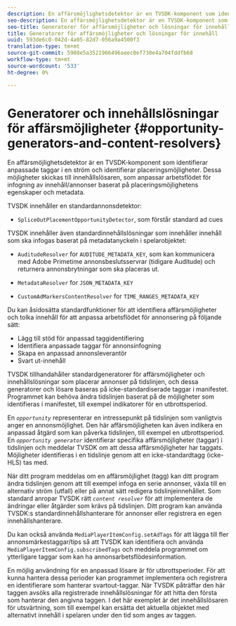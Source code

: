 ```yaml
---
description: En affärsmöjlighetsdetektor är en TVSDK-komponent som identifierar anpassade taggar i en ström och identifierar placeringsmöjligheter. Dessa möjligheter skickas till innehållslösaren, som anpassar arbetsflödet för infogning av innehåll/annonser baserat på placeringsmöjlighetens egenskaper och metadata.
seo-description: En affärsmöjlighetsdetektor är en TVSDK-komponent som identifierar anpassade taggar i en ström och identifierar placeringsmöjligheter. Dessa möjligheter skickas till innehållslösaren, som anpassar arbetsflödet för infogning av innehåll/annonser baserat på placeringsmöjlighetens egenskaper och metadata.
seo-title: Generatorer för affärsmöjligheter och lösningar för innehåll
title: Generatorer för affärsmöjligheter och lösningar för innehåll
uuid: 593de6c0-042d-4a05-82d7-056a9a4500f3
translation-type: tm+mt
source-git-commit: 5908e5a3521966496aeec0ef730e4a704fddfb68
workflow-type: tm+mt
source-wordcount: '533'
ht-degree: 0%

---
```



# Generatorer och innehållslösningar för affärsmöjligheter {#opportunity-generators-and-content-resolvers}

En affärsmöjlighetsdetektor är en TVSDK-komponent som identifierar anpassade taggar i en ström och identifierar placeringsmöjligheter. Dessa möjligheter skickas till innehållslösaren, som anpassar arbetsflödet för infogning av innehåll/annonser baserat på placeringsmöjlighetens egenskaper och metadata.

TVSDK innehåller en standardannonsdetektor:

* `SpliceOutPlacementOpportunityDetector`, som förstår standard ad cues

TVSDK innehåller även standardinnehållslösningar som innehåller innehåll som ska infogas baserat på metadatanyckeln i spelarobjektet:

* `AuditudeResolver` for  `AUDITUDE_METADATA_KEY`, som kan kommunicera med Adobe Primetime annonsbeslutsservrar (tidigare Auditude) och returnera annonsbrytningar som ska placeras ut.

* `MetadataResolver` for  `JSON_METADATA_KEY`

* `CustomAdMarkersContentResolver` for  `TIME_RANGES_METADATA_KEY`

Du kan åsidosätta standardfunktioner för att identifiera affärsmöjligheter och tolka innehåll för att anpassa arbetsflödet för annonsering på följande sätt:

* Lägg till stöd för anpassad taggidentifiering
* Identifiera anpassade taggar för annonsinfogning
* Skapa en anpassad annonsleverantör
* Svart ut-innehåll

TVSDK tillhandahåller standardgeneratorer för affärsmöjligheter och innehållslösningar som placerar annonser på tidslinjen, och dessa generatorer och lösare baseras på icke-standardiserade taggar i manifestet. Programmet kan behöva ändra tidslinjen baserat på de möjligheter som identifieras i manifestet, till exempel indikatorer för en utbrottsperiod.

En *`opportunity`* representerar en intressepunkt på tidslinjen som vanligtvis anger en annonsmöjlighet. Den här affärsmöjligheten kan även indikera en anpassad åtgärd som kan påverka tidslinjen, till exempel en utbrottsperiod. En *`opportunity generator`* identifierar specifika affärsmöjligheter (taggar) i tidslinjen och meddelar TVSDK om att dessa affärsmöjligheter har taggats. Möjligheter identifieras i en tidslinje genom att en icke-standardtagg (icke-HLS) tas med.

När ditt program meddelas om en affärsmöjlighet (tagg) kan ditt program ändra tidslinjen genom att till exempel infoga en serie annonser, växla till en alternativ ström (utfall) eller på annat sätt redigera tidslinjeinnehållet. Som standard anropar TVSDK rätt *`content resolver`* för att implementera de ändringar eller åtgärder som krävs på tidslinjen. Ditt program kan använda TVSDK:s standardinnehållshanterare för annonser eller registrera en egen innehållshanterare.

Du kan också använda `MediaPlayerItemConfig.setAdTags` för att lägga till fler annonsmärkestaggar/tips så att TVSDK kan identifiera och använda `MediaPlayerItemConfig.subscribedTags` och meddela programmet om ytterligare taggar som kan ha annonsarbetsflödesinformation.

En möjlig användning för en anpassad lösare är för utbrottsperioder. För att kunna hantera dessa perioder kan programmet implementera och registrera en identifierare som hanterar svartout-taggar. När TVSDK påträffar den här taggen avsöks alla registrerade innehållslösningar för att hitta den första som hanterar den angivna taggen. I det här exemplet är det innehållslösaren för utsvärtning, som till exempel kan ersätta det aktuella objektet med alternativt innehåll i spelaren under den tid som anges av taggen.

